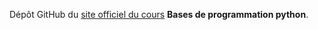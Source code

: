 
Dépôt GitHub du [site officiel du cours](https://gabayae.github.io/bases_de_programmation_python/) **Bases de programmation python**.





